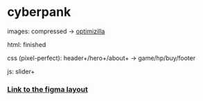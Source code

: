 # cyberpank

images: compressed -> [optimizilla](https://imagecompressor.com/ru/)

html: finished

css (pixel-perfect): header+/hero+/about+ -> game/hp/buy/footer

js: slider+

### [Link to the figma layout](https://www.figma.com/file/vnCVeaAqqo7TF2aOhuF3Ki/Cyberpunk?node-id=12%3A230&mode=dev)
